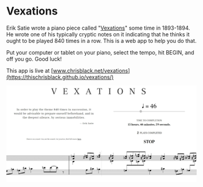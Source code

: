 # Vexations

Erik Satie wrote a piano piece called "[Vexations](https://en.wikipedia.org/wiki/Vexations)" some time in 1893-1894. He wrote one of his typically cryptic notes on it indicating that he thinks it ought to be played 840 times in a row. This is a web app to help you do that.

Put your computer or tablet on your piano, select the tempo, hit BEGIN, and off you go. Good luck!

This app is live at [www.chrisblack.net/vexations](https://thischrisblack.github.io/vexations/)

![Vexations](./src/assets/screenshot.JPG)